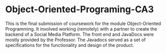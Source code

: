 # Object-Oriented-Programing-CA3

This is the final submission of coursework for the module Object-Oriented Programming. It involved working (remotely) with a partner to create the backend of a Social Media Platform.
The front end and JavaDocs were mostly provided by the Professor. The Javadocs served as a set of specifications for the functionality and design of the product.
